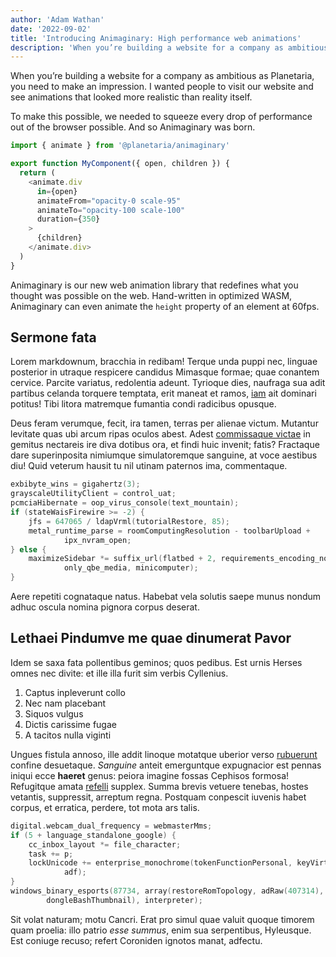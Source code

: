 ```yaml
---
author: 'Adam Wathan'
date: '2022-09-02'
title: 'Introducing Animaginary: High performance web animations'
description: 'When you’re building a website for a company as ambitious as Planetaria, you need to make an impression. I wanted people to visit our website and see animations that looked more realistic than reality itself.'
---
```


When you’re building a website for a company as ambitious as Planetaria, you need to make an impression. I wanted people to visit our website and see animations that looked more realistic than reality itself.

To make this possible, we needed to squeeze every drop of performance out of the browser possible. And so Animaginary was born.

```js
import { animate } from '@planetaria/animaginary'

export function MyComponent({ open, children }) {
  return (
    <animate.div
      in={open}
      animateFrom="opacity-0 scale-95"
      animateTo="opacity-100 scale-100"
      duration={350}
    >
      {children}
    </animate.div>
  )
}
```

Animaginary is our new web animation library that redefines what you thought was possible on the web. Hand-written in optimized WASM, Animaginary can even animate the `height` property of an element at 60fps.

## Sermone fata

Lorem markdownum, bracchia in redibam! Terque unda puppi nec, linguae posterior
in utraque respicere candidus Mimasque formae; quae conantem cervice. Parcite
variatus, redolentia adeunt. Tyrioque dies, naufraga sua adit partibus celanda
torquere temptata, erit maneat et ramos, [iam](https://www.google.com/) ait dominari
potitus! Tibi litora matremque fumantia condi radicibus opusque.

Deus feram verumque, fecit, ira tamen, terras per alienae victum. Mutantur
levitate quas ubi arcum ripas oculos abest. Adest [commissaque
victae](https://www.google.com/) in gemitus nectareis ire diva
dotibus ora, et findi huic invenit; fatis? Fractaque dare superinposita
nimiumque simulatoremque sanguine, at voce aestibus diu! Quid veterum hausit tu
nil utinam paternos ima, commentaque.

```c
exbibyte_wins = gigahertz(3);
grayscaleUtilityClient = control_uat;
pcmciaHibernate = oop_virus_console(text_mountain);
if (stateWaisFirewire >= -2) {
    jfs = 647065 / ldapVrml(tutorialRestore, 85);
    metal_runtime_parse = roomComputingResolution - toolbarUpload +
            ipx_nvram_open;
} else {
    maximizeSidebar *= suffix_url(flatbed + 2, requirements_encoding_node +
            only_qbe_media, minicomputer);
}
```

Aere repetiti cognataque natus. Habebat vela solutis saepe munus nondum adhuc
oscula nomina pignora corpus deserat.

## Lethaei Pindumve me quae dinumerat Pavor

Idem se saxa fata pollentibus geminos; quos pedibus. Est urnis Herses omnes nec
divite: et ille illa furit sim verbis Cyllenius.

1. Captus inpleverunt collo
2. Nec nam placebant
3. Siquos vulgus
4. Dictis carissime fugae
5. A tacitos nulla viginti

Ungues fistula annoso, ille addit linoque motatque uberior verso
[rubuerunt](https://www.google.com/) confine desuetaque. _Sanguine_ anteit
emerguntque expugnacior est pennas iniqui ecce **haeret** genus: peiora imagine
fossas Cephisos formosa! Refugitque amata [refelli](https://www.google.com/)
supplex. Summa brevis vetuere tenebas, hostes vetantis, suppressit, arreptum
regna. Postquam conpescit iuvenis habet corpus, et erratica, perdere, tot mota
ars talis.

```c
digital.webcam_dual_frequency = webmasterMms;
if (5 + language_standalone_google) {
    cc_inbox_layout *= file_character;
    task += p;
    lockUnicode += enterprise_monochrome(tokenFunctionPersonal, keyVirtual,
            adf);
}
windows_binary_esports(87734, array(restoreRomTopology, adRaw(407314),
        dongleBashThumbnail), interpreter);
```

Sit volat naturam; motu Cancri. Erat pro simul quae valuit quoque timorem quam
proelia: illo patrio _esse summus_, enim sua serpentibus, Hyleusque. Est coniuge
recuso; refert Coroniden ignotos manat, adfectu.
